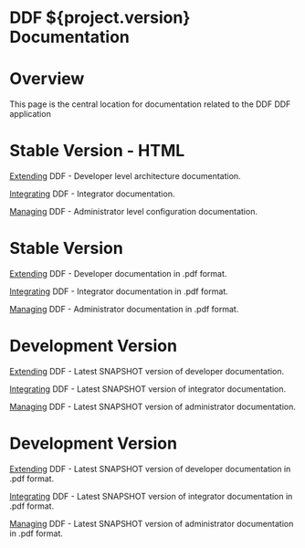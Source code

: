 DDF ${project.version} Documentation
==========

# Overview

This page is the central location for documentation related to the DDF DDF application

# Stable Version - HTML

[Extending](http://artifacts.codice.org/service/local/repo_groups/public/content/ddf/docs/${project.version}/docs-${project.version}-Extending.html) DDF - Developer level architecture documentation.

[Integrating](http://artifacts.codice.org/service/local/repo_groups/public/content/ddf/docs/${project.version}/docs-${project.version}-Integrating.html) DDF - Integrator documentation.

[Managing](http://artifacts.codice.org/service/local/repo_groups/public/content/ddf/docs/${project.version}/docs-${project.version}-Managing.html) DDF - Administrator level configuration documentation.

# Stable Version

[Extending](http://artifacts.codice.org/service/local/repo_groups/public/content/ddf/docs/${project.version}/docs-${project.version}-Extending.html) DDF - Developer documentation in .pdf format.

[Integrating](http://artifacts.codice.org/service/local/repo_groups/public/content/ddf/docs/${project.version}/docs-${project.version}-Integrating.html) DDF - Integrator documentation in .pdf format.

[Managing](http://artifacts.codice.org/service/local/repo_groups/public/content/ddf/docs/${project.version}/docs-${project.version}-Managing.html) DDF - Administrator documentation in .pdf format.

# Development Version

[Extending](http://artifacts.codice.org/service/local/artifact/maven/redirect?r=snapshots&g=ddf&a=docs&c=Extending&e=html&v=LATEST) DDF - Latest SNAPSHOT version of developer documentation.

[Integrating](http://artifacts.codice.org/service/local/artifact/maven/redirect?r=snapshots&g=ddf&a=docs&c=Integrating&e=html&v=LATEST) DDF - Latest SNAPSHOT version of integrator documentation.

[Managing](http://artifacts.codice.org/service/local/artifact/maven/redirect?r=snapshots&g=ddf&a=docs&c=Managing&e=html&v=LATEST) DDF - Latest SNAPSHOT version of administrator documentation.

# Development Version

[Extending](http://artifacts.codice.org/service/local/artifact/maven/redirect?r=snapshots&g=ddf&a=docs&c=Extending&e=html&v=LATEST) DDF - Latest SNAPSHOT version of developer documentation in .pdf format.

[Integrating](http://artifacts.codice.org/service/local/artifact/maven/redirect?r=snapshots&g=ddf&a=docs&c=Integrating&e=html&v=LATEST) DDF - Latest SNAPSHOT version of integrator documentation in .pdf format.

[Managing](http://artifacts.codice.org/service/local/artifact/maven/redirect?r=snapshots&g=ddf&a=docs&c=Managing&e=html&v=LATEST) DDF - Latest SNAPSHOT version of administrator documentation in .pdf format.